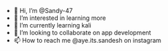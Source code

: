 - 👋 Hi, I’m @Sandy-47
- 👀 I’m interested in learning more
- 🌱 I’m currently learning kali
- 💞️ I’m looking to collaborate on app development
- 📫 How to reach me @aye.its.sandesh on instagram

<!---
Sandy-47/Sandy-47 is a ✨ special ✨ repository because its `README.md` (this file) appears on your GitHub profile.
You can click the Preview link to take a look at your changes.
--->
